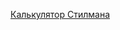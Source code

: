 
<a href="https://renatshagabutdinov.medium.com/%D0%BE%D0%BF%D1%82%D0%B8%D0%BC%D0%B0%D0%BB%D1%8C%D0%BD%D1%8B%D0%B9-%D0%B2%D0%B5%D1%81-%D0%B4%D0%BB%D1%8F-%D0%B1%D0%B5%D0%B3%D1%83%D0%BD%D0%B0-%D0%BA%D0%B0%D0%BB%D1%8C%D0%BA%D1%83%D0%BB%D1%8F%D1%82%D0%BE%D1%80-%D1%81%D1%82%D0%B8%D0%BB%D0%BB%D0%BC%D0%B0%D0%BD%D0%B0-6ecfd1bc225e">Калькулятор Стилмана</a>
